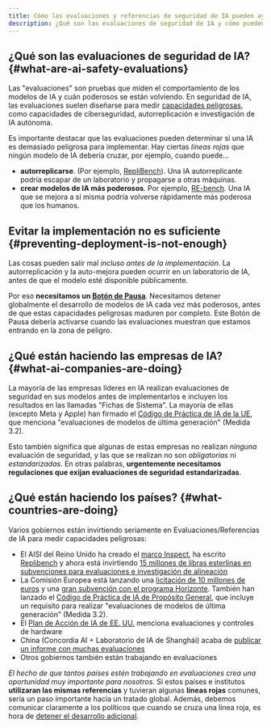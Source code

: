 ```yaml
---
title: Cómo las evaluaciones y referencias de seguridad de IA pueden ayudar en la gobernanza de la IA
description: ¿Qué son las evaluaciones de seguridad de IA y cómo pueden contribuir a prevenir riesgos catastróficos?
---
```


## ¿Qué son las evaluaciones de seguridad de IA? {#what-are-ai-safety-evaluations}

Las "evaluaciones" son pruebas que miden el comportamiento de los modelos de IA y cuán poderosos se están volviendo.
En seguridad de IA, las evaluaciones suelen diseñarse para medir [capacidades peligrosas](/dangerous-capabilities), como capacidades de ciberseguridad, autorreplicación e investigación de IA autónoma.

Es importante destacar que las evaluaciones pueden determinar si una IA es demasiado peligrosa para implementar.
Hay ciertas _líneas rojas_ que ningún modelo de IA debería cruzar, por ejemplo, cuando puede...

- **autorreplicarse**. (Por ejemplo, [RepliBench](https://arxiv.org/abs/2504.18565)). Una IA autorreplicante podría escapar de un laboratorio y propagarse a otras máquinas.
- **crear modelos de IA más poderosos**. Por ejemplo, [RE-bench](https://metr.org/AI_R_D_Evaluation_Report.pdf). Una IA que se mejora a sí misma podría volverse rápidamente más poderosa que los humanos.

## Evitar la implementación no es suficiente {#preventing-deployment-is-not-enough}

Las cosas pueden salir mal _incluso antes de la implementación_.
La autorreplicación y la auto-mejora pueden ocurrir en un laboratorio de IA, antes de que el modelo esté disponible públicamente.

Por eso **necesitamos un [Botón de Pausa](/building-the-pause-button)**.
Necesitamos detener globalmente el desarrollo de modelos de IA cada vez más poderosos, antes de que estas capacidades peligrosas maduren por completo.
Este Botón de Pausa debería activarse cuando las evaluaciones muestran que estamos entrando en la zona de peligro.

## ¿Qué están haciendo las empresas de IA? {#what-ai-companies-are-doing}

La mayoría de las empresas líderes en IA realizan evaluaciones de seguridad en sus modelos antes de implementarlos e incluyen los resultados en las llamadas "Fichas de Sistema".
La mayoría de ellas (excepto Meta y Apple) han firmado el [Código de Práctica de IA de la UE](https://digital-strategy.ec.europa.eu/en/policies/contents-code-gpai), que menciona "evaluaciones de modelos de última generación" (Medida 3.2).

Esto también significa que algunas de estas empresas no realizan _ninguna_ evaluación de seguridad, y las que se realizan no son _obligatorias_ ni _estandarizadas_.
En otras palabras, **urgentemente necesitamos regulaciones que exijan evaluaciones de seguridad estandarizadas**.

## ¿Qué están haciendo los países? {#what-countries-are-doing}

Varios gobiernos están invirtiendo seriamente en Evaluaciones/Referencias de IA para medir capacidades peligrosas:

- El AISI del Reino Unido ha creado el [marco Inspect](https://github.com/UKGovernmentBEIS/inspect_ai), ha escrito [Replibench](https://arxiv.org/abs/2504.18565) y ahora está invirtiendo [15 millones de libras esterlinas en subvenciones para evaluaciones e investigación de alineación](https://alignmentproject.aisi.gov.uk/)
- La Comisión Europea está lanzando una [licitación de 10 millones de euros](https://ec.europa.eu/info/funding-tenders/opportunities/portal/screen/opportunities/tender-details/76f9edf2-d9e2-4db2-931e-a72c5ab356d2-CN) y una [gran subvención con el programa Horizonte](https://ec.europa.eu/info/funding-tenders/opportunities/portal/screen/opportunities/topic-details/HORIZON-CL4-2025-04-DIGITAL-EMERGING-04). También han lanzado el [Código de Práctica de IA de Propósito General](https://digital-strategy.ec.europa.eu/en/policies/contents-code-gpai), que incluye un requisito para realizar "evaluaciones de modelos de última generación" (Medida 3.2).
- El [Plan de Acción de IA de EE. UU.](https://www.whitehouse.gov/articles/2025/07/white-house-unveils-americas-ai-action-plan/) menciona evaluaciones y controles de hardware
- China (Concordia AI + Laboratorio de IA de Shanghái) acaba de [publicar un informe con muchas evaluaciones](https://substack.com/home/post/p-169741512)
- Otros gobiernos también están trabajando en evaluaciones

_El hecho de que tantos países estén trabajando en evaluaciones crea una oportunidad muy importante para nosotros_.
Si estos países e institutos **utilizaran las mismas referencias** y tuvieran algunas **líneas rojas** comunes, sería un paso importante hacia un tratado global.
Además, debemos comunicar claramente a los políticos que cuando se cruza una línea roja, es hora de [detener el desarrollo adicional](/proposal).
